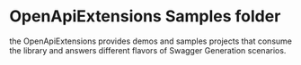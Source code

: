 OpenApiExtensions Samples folder
======================
the OpenApiExtensions provides demos and samples projects that consume the library and answers different flavors of Swagger Generation scenarios.



